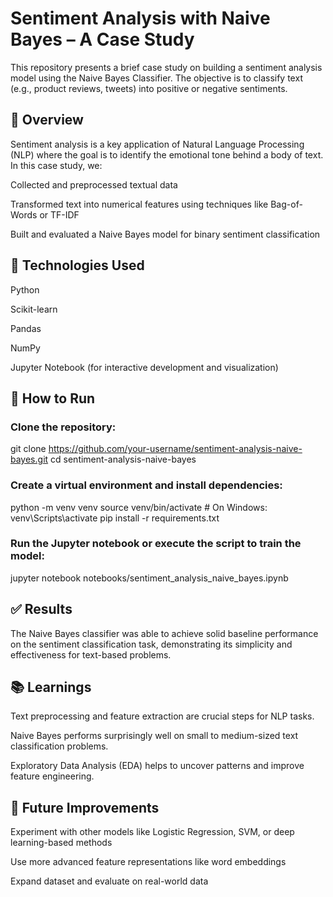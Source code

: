 # Sentiment Analysis with Naive Bayes – A Case Study

This repository presents a brief case study on building a sentiment analysis model using the Naive Bayes Classifier. The objective is to classify text (e.g., product reviews, tweets) into positive or negative sentiments.

## 📌 Overview
Sentiment analysis is a key application of Natural Language Processing (NLP) where the goal is to identify the emotional tone behind a body of text. In this case study, we:

Collected and preprocessed textual data

Transformed text into numerical features using techniques like Bag-of-Words or TF-IDF

Built and evaluated a Naive Bayes model for binary sentiment classification

## 🔧 Technologies Used
Python

Scikit-learn

Pandas

NumPy

Jupyter Notebook (for interactive development and visualization)

## 🚀 How to Run
### Clone the repository:

git clone https://github.com/your-username/sentiment-analysis-naive-bayes.git
cd sentiment-analysis-naive-bayes

### Create a virtual environment and install dependencies:

python -m venv venv
source venv/bin/activate   # On Windows: venv\Scripts\activate
pip install -r requirements.txt

### Run the Jupyter notebook or execute the script to train the model:
jupyter notebook notebooks/sentiment_analysis_naive_bayes.ipynb

## ✅ Results
The Naive Bayes classifier was able to achieve solid baseline performance on the sentiment classification task, demonstrating its simplicity and effectiveness for text-based problems.

## 📚 Learnings
Text preprocessing and feature extraction are crucial steps for NLP tasks.

Naive Bayes performs surprisingly well on small to medium-sized text classification problems.

Exploratory Data Analysis (EDA) helps to uncover patterns and improve feature engineering.

## 📌 Future Improvements
Experiment with other models like Logistic Regression, SVM, or deep learning-based methods

Use more advanced feature representations like word embeddings

Expand dataset and evaluate on real-world data
